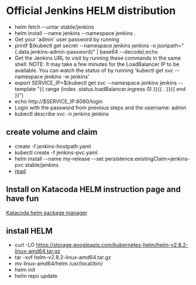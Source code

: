 ﻿# Official Jenkins HELM distribution

* helm fetch --untar stable/jenkins
* helm install --name jenkins --namespace jenkins .
* Get your 'admin' user password by running
* printf $(kubectl get secret --namespace jenkins jenkins -o jsonpath="{.data.jenkins-admin-password}" | base64 --decode);echo
* Get the Jenkins URL to visit by running these commands in the same shell: NOTE: It may take a few minutes for the LoadBalancer IP to be available. You can watch the status of by running 'kubectl get svc --namespace jenkins -w jenkins' 
* export SERVICE_IP=$(kubectl get svc --namespace jenkins jenkins --template "{{ range (index .status.loadBalancer.ingress 0) }}{{ . }}{{ end }}") 
* echo http://$SERVICE_IP:8080/login
* Login with the password from previous steps and the username: admin
* kubectl describe svc -n jenkins jenkins

## create volume and claim

* create -f  jenkins-hostpath.yaml
* kubectl create -f  jenkins-pvc.yaml
* helm install --name my-release --set persistence.existingClaim=jenkins-pvc stable/jenkins
* [read](https://8gwifi.org/docs/kube-jenkins.jsp)


## Install on Katacoda HELM instruction page and have fun

[Katacoda helm package manager](https://www.katacoda.com/courses/kubernetes/helm-package-manager)

## install HELM

* curl -LO https://storage.googleapis.com/kubernetes-helm/helm-v2.8.2-linux-amd64.tar.gz
* tar -xvf helm-v2.8.2-linux-amd64.tar.gz
* mv linux-amd64/helm /usr/local/bin/
* helm init
* helm repo update